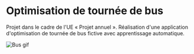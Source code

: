 # Optimisation de tournée de bus
Projet dans le cadre de l'UE « Projet annuel ». Réalisation d'une application d'optimisation de tournée de bus fictive avec apprentissage automatique.

![Bus gif](https://media.giphy.com/media/3o6MbaF4ZVj1Yqocjm/source.gif)
